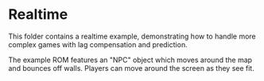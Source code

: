 # Realtime

This folder contains a realtime example, demonstrating how to handle more complex games with lag compensation and prediction.

The example ROM features an "NPC" object which moves around the map and bounces off walls. Players can move around the screen as they see fit.